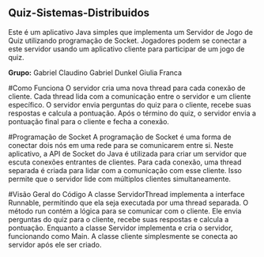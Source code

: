 ## Quiz-Sistemas-Distribuidos
Este é um aplicativo Java simples que implementa um Servidor de Jogo de Quiz utilizando programação de Socket. Jogadores podem se conectar a este servidor usando um aplicativo cliente para participar de um jogo de quiz.

**Grupo:**
Gabriel Claudino
Gabriel Dunkel
Giulia Franca

#Como Funciona
O servidor cria uma nova thread para cada conexão de cliente. Cada thread lida com a comunicação entre o servidor e um cliente específico. O servidor envia perguntas do quiz para o cliente, recebe suas respostas e calcula a pontuação. Após o término do quiz, o servidor envia a pontuação final para o cliente e fecha a conexão.

#Programação de Socket
A programação de Socket é uma forma de conectar dois nós em uma rede para se comunicarem entre si. Neste aplicativo, a API de Socket do Java é utilizada para criar um servidor que escuta conexões entrantes de clientes. Para cada conexão, uma thread separada é criada para lidar com a comunicação com esse cliente. Isso permite que o servidor lide com múltiplos clientes simultaneamente.

#Visão Geral do Código
A classe ServidorThread implementa a interface Runnable, permitindo que ela seja executada por uma thread separada. O método run contém a lógica para se comunicar com o cliente. Ele envia perguntas do quiz para o cliente, recebe suas respostas e calcula a pontuação. Enquanto a classe Servidor implementa e cria o servidor, funcionando como Main. A classe cliente simplesmente se conecta ao servidor após ele ser criado.
